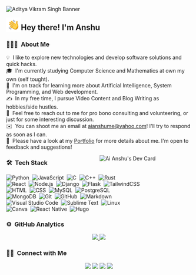![Aditya Vikram Singh Banner](https://raw.githubusercontent.com/aianshume/aianshume/master/assets/banner.png)

<img alt="Night Coding" src="./assets/Hand%20Wave.gif" width='40' align="left"/><h2>Hey there! I'm Anshu</h2>

<!-- ## 👋 &nbsp;Hey there! I'm Aditya -->

### 👨🏻‍💻 &nbsp;About Me

💡 &nbsp;I like to explore new technologies and develop software solutions and quick hacks.\
🎓 &nbsp;I'm currently studying Computer Science and Mathematics at own my own (self tought).\
🌱 &nbsp;I'm on track for learning more about Artificial Intelligence, System Programming, and Web development.\
✍️ &nbsp;In my free time, I pursue Video Content and Blog Writing as hobbies/side hustles.\
💬 &nbsp;Feel free to reach out to me for pro bono consulting and volunteering, or just for some interesting discussion.\
✉️ &nbsp;You can shoot me an email at aianshume@yahoo.com! I'll try to respond as soon as I can.\
📄 &nbsp;Please have a look at my [Portfolio](https://codenanshu.in) for more details about me. I'm open to feedback and suggestions!

<a href="https://app.daily.dev/aianshu"><img src="https://api.daily.dev/devcards/f584f67547ce45a29ea6181725ccbe65.png?r=91q" width="250" alt="Ai Anshu's Dev Card" align="right"/></a>

### 🛠 &nbsp;Tech Stack

![Python](https://img.shields.io/badge/-Python-05122A?style=flat&logo=python)&nbsp;
![JavaScript](https://img.shields.io/badge/-JavaScript-05122A?style=flat&logo=javascript)&nbsp;
![C](https://img.shields.io/badge/-C-05122A?style=flat&logo=C&logoColor=A8B9CC)&nbsp;
![C++](https://img.shields.io/badge/-C++-05122A?style=flat&logo=C%2B%2B&logoColor=00599C)&nbsp;
![Rust](https://img.shields.io/badge/-Rust-05122A?style=flat&logo=Rust&logoColor=276DC3)\
![React](https://img.shields.io/badge/-React-05122A?style=flat&logo=react)&nbsp;
![Node.js](https://img.shields.io/badge/-Node.js-05122A?style=flat&logo=node.js)&nbsp;
![Django](https://img.shields.io/badge/-Django-05122A?style=flat&logo=django&logoColor=092E20)&nbsp;
![Flask](https://img.shields.io/badge/-Flask-05122A?style=flat&logo=flask)&nbsp;
![TailwindCSS](https://img.shields.io/badge/-TailwindCSS-05122A?style=flat&logo=tailwindcss&logoColor=563D7C)\
![HTML](https://img.shields.io/badge/-HTML-05122A?style=flat&logo=HTML5)&nbsp;
![CSS](https://img.shields.io/badge/-CSS-05122A?style=flat&logo=CSS3&logoColor=1572B6)&nbsp;
![MySQL](https://img.shields.io/badge/-MySQL-05122A?style=flat&logo=mysql)&nbsp;
![PostgreSQL](https://img.shields.io/badge/-PostgreSQL-05122A?style=flat&logo=postgresql)\
![MongoDB](https://img.shields.io/badge/-MongoDB-05122A?style=flat&logo=mongodb)&nbsp;
![Git](https://img.shields.io/badge/-Git-05122A?style=flat&logo=git)&nbsp;
![GitHub](https://img.shields.io/badge/-GitHub-05122A?style=flat&logo=github)&nbsp;
![Markdown](https://img.shields.io/badge/-Markdown-05122A?style=flat&logo=markdown)\
![Visual Studio Code](https://img.shields.io/badge/-Visual%20Studio%20Code-05122A?style=flat&logo=visual-studio-code&logoColor=007ACC)&nbsp;
![Sublime Text](https://img.shields.io/badge/-Sublime%20Text-05122A?style=flat&logo=sublimetext)&nbsp;
![Linux](https://img.shields.io/badge/-Linux-05122A?style=flat&logo=linux&logoColor=2C2255)\
![Canva](https://img.shields.io/badge/-Canva-05122A?style=flat&logo=canva)&nbsp;
![React Native](https://img.shields.io/badge/-React%20Native-05122A?style=flat&logo=expo)&nbsp;
![Hugo](https://img.shields.io/badge/-Hugo-05122A?style=flat&logo=hugo)

### ⚙️ &nbsp;GitHub Analytics

<p align="center">
<a href="https://github.com/aianshume">
  <img height="180em" src="https://github-readme-stats-eight-theta.vercel.app/api?username=aianshume&show_icons=true&theme=algolia&include_all_commits=true&count_private=true"/>
  <img height="180em" src="https://github-readme-stats-eight-theta.vercel.app/api/top-langs/?username=aianshume&layout=compact&langs_count=8&theme=algolia"/>
</a>
</p>

### 🤝🏻 &nbsp;Connect with Me

<p align="center">
<a href="https://www.codenanshu.in"><img src="https://img.shields.io/badge/-codenanshu.in-3423A6?style=flat&logo=Google-Chrome&logoColor=white"/></a>
<a href="https://linkedin.com/in/anshu-meena-45a64123b"><img src="https://img.shields.io/badge/-Anshu%20Meena-0077B5?style=flat&logo=Linkedin&logoColor=white"/></a>
<a href="mailto:aianshume@yahoo.com"><img src="https://img.shields.io/badge/-aianshume@yahoo.com-D14836?style=flat&logo=Gmail&logoColor=white"/></a>
<a href="https://twitter.com/aianshume"><img src="https://img.shields.io/badge/-@aianshume-E4405F?style=flat&logo=Twitter&logoColor=white"/></a>
</p>
